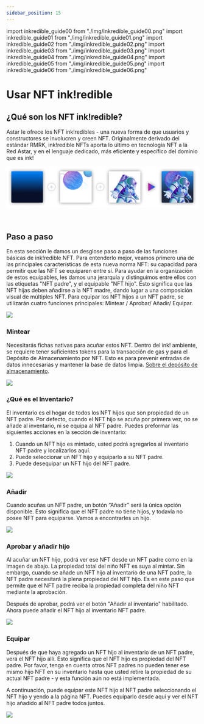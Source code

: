 ```yaml
---
sidebar_position: 15
---
```


import inkredible_guide00 from "./img/inkredible_guide00.png"
import inkredible_guide01 from "./img/inkredible_guide01.png"
import inkredible_guide02 from "./img/inkredible_guide02.png"
import inkredible_guide03 from "./img/inkredible_guide03.png"
import inkredible_guide04 from "./img/inkredible_guide04.png"
import inkredible_guide05 from "./img/inkredible_guide05.png"
import inkredible_guide06 from "./img/inkredible_guide06.png"

# Usar NFT ink!redible

## ¿Qué son los NFT ink!redible?

Astar le ofrece los NFT ink!redibles - una nueva forma de que usuarios y constructores se involucren y creen NFT. Originalmente derivado del estándar RMRK, ink!redible NFTs aporta lo último en tecnología NFT a la Red Astar, y en el lenguaje dedicado, más eficiente y específico del dominio que es ink!

![inkredible\_guide00](img/inkredible_guide00.png)

<br />

## Paso a paso

En esta sección le damos un desglose paso a paso de las funciones básicas de ink!redible NFT. Para entenderlo mejor, veamos primero una de las principales características de esta nueva norma NFT: su capacidad para permitir que las NFT se equiparen entre sí. Para ayudar en la organización de estos equipables, les damos una jerarquía y distinguimos entre ellos con las etiquetas "NFT padre", y el equipable "NFT hijo". Esto significa que las NFT hijas deben añadirse a la NFT madre, dando lugar a una composición visual de múltiples NFT. Para equipar los NFT hijos a un NFT padre, se utilizarán cuatro funciones principales: Mintear / Aprobar/ Añadir/ Equipar.

<div style={{textAlign: 'center'}}>
  <img src={inkredible_guide01} style={{width: 1200}} />
  </div>

### Mintear

Necesitarás fichas nativas para acuñar estos NFT. Dentro del ink! ambiente, se requiere tener suficientes tokens para la transacción de gas y para el Depósito de Almacenamiento por NFT. Esto es para prevenir entradas de datos innecesarias y mantener la base de datos limpia. [Sobre el depósito de almacenamiento](https://docs.astar.network/docs/build/wasm/transaction-fees/#storage-rent).

<div style={{textAlign: 'center'}}>
  <img src={inkredible_guide02} style={{width: 600}} />
  </div>

### ¿Qué es el Inventario?

El inventario es el hogar de todos los NFT hijos que son propiedad de un NFT padre. Por defecto, cuando el NFT hijo se acuña por primera vez, no se añade al inventario, ni se equipa al NFT padre. Puedes preformar las siguientes acciones en la sección de inventario:

1. Cuando un NFT hijo es mintado, usted podrá agregarlos al inventario NFT padre y localizarlos aquí.
2. Puede seleccionar un NFT hijo y equiparlo a su NFT padre.
3. Puede desequipar un NFT hijo del NFT padre.

<div style={{textAlign: 'center'}}>
  <img src={inkredible_guide03} style={{width: 600}} />
  </div>

### Añadir

Cuando acuñas un NFT padre, un botón “Añadir” será la única opción disponible. Esto significa que el NFT padre no tiene hijos, y todavía no posee NFT para equiparse. Vamos a encontrarles un hijo.

<div style={{textAlign: 'center'}}>
  <img src={inkredible_guide04} style={{width: 600}} />
  </div>

### Aprobar y añadir hijo

Al acuñar un NFT hijo, podrá ver ese NFT desde un NFT padre como en la imagen de abajo. La propiedad total del niño NFT es suya al mintar. Sin embargo, cuando se añade un NFT hijo al inventario de una NFT padre, la NFT padre necesitará la plena propiedad del NFT hijo. Es en este paso que permite que el NFT padre reciba la propiedad completa del niño NFT mediante la aprobación.

Después de aprobar, podrá ver el botón "Añadir al inventario" habilitado. Ahora puede añadir el NFT hijo al inventario NFT padre.

<div style={{textAlign: 'center'}}>
  <img src={inkredible_guide05} style={{width: 600}} />
  </div>

### Equipar

Después de que haya agregado un NFT hijo al inventario de un NFT padre, verá el NFT hijo allí. Esto significa que el NFT hijo es propiedad del NFT padre. Por favor, tenga en cuenta otros NFT padres no pueden tener ese mismo hijo NFT en su inventario hasta que usted retire la propiedad de su actual NFT padre - y esta función aún no está implementada.

A continuación, puede equipar este NFT hijo al NFT padre seleccionando el NFT hijo y yendo a la página NFT. Puedes equiparlo desde aquí y ver el NFT hijo añadido al NFT padre todos juntos.

<div style={{textAlign: 'center'}}>
  <img src={inkredible_guide06} style={{width: 600}} />
  </div>
